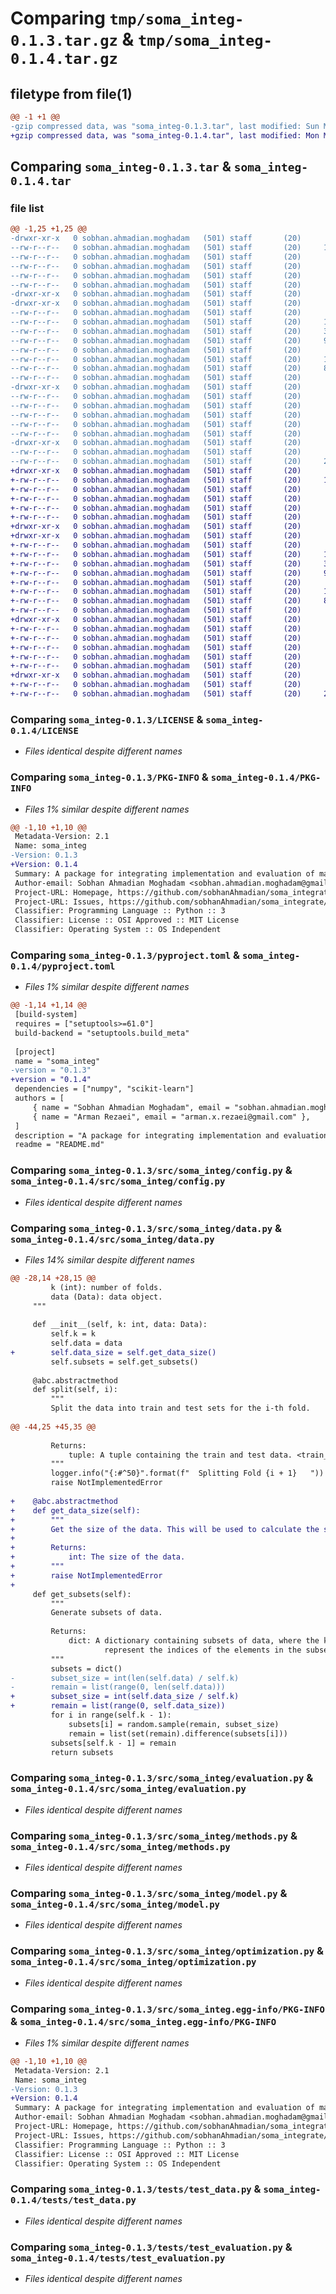 # Comparing `tmp/soma_integ-0.1.3.tar.gz` & `tmp/soma_integ-0.1.4.tar.gz`

## filetype from file(1)

```diff
@@ -1 +1 @@
-gzip compressed data, was "soma_integ-0.1.3.tar", last modified: Sun May 12 19:33:38 2024, max compression
+gzip compressed data, was "soma_integ-0.1.4.tar", last modified: Mon May 13 06:23:32 2024, max compression
```

## Comparing `soma_integ-0.1.3.tar` & `soma_integ-0.1.4.tar`

### file list

```diff
@@ -1,25 +1,25 @@
-drwxr-xr-x   0 sobhan.ahmadian.moghadam   (501) staff       (20)        0 2024-05-12 19:33:38.965422 soma_integ-0.1.3/
--rw-r--r--   0 sobhan.ahmadian.moghadam   (501) staff       (20)     1073 2024-04-15 11:21:18.000000 soma_integ-0.1.3/LICENSE
--rw-r--r--   0 sobhan.ahmadian.moghadam   (501) staff       (20)      750 2024-05-12 19:33:38.965175 soma_integ-0.1.3/PKG-INFO
--rw-r--r--   0 sobhan.ahmadian.moghadam   (501) staff       (20)        0 2024-04-15 11:15:15.000000 soma_integ-0.1.3/README.md
--rw-r--r--   0 sobhan.ahmadian.moghadam   (501) staff       (20)      838 2024-05-12 19:31:32.000000 soma_integ-0.1.3/pyproject.toml
--rw-r--r--   0 sobhan.ahmadian.moghadam   (501) staff       (20)       38 2024-05-12 19:33:38.965478 soma_integ-0.1.3/setup.cfg
-drwxr-xr-x   0 sobhan.ahmadian.moghadam   (501) staff       (20)        0 2024-05-12 19:33:38.960600 soma_integ-0.1.3/src/
-drwxr-xr-x   0 sobhan.ahmadian.moghadam   (501) staff       (20)        0 2024-05-12 19:33:38.963325 soma_integ-0.1.3/src/soma_integ/
--rw-r--r--   0 sobhan.ahmadian.moghadam   (501) staff       (20)      432 2024-05-12 19:26:59.000000 soma_integ-0.1.3/src/soma_integ/__init__.py
--rw-r--r--   0 sobhan.ahmadian.moghadam   (501) staff       (20)     1597 2024-05-12 08:37:42.000000 soma_integ-0.1.3/src/soma_integ/config.py
--rw-r--r--   0 sobhan.ahmadian.moghadam   (501) staff       (20)     3522 2024-05-12 18:36:38.000000 soma_integ-0.1.3/src/soma_integ/data.py
--rw-r--r--   0 sobhan.ahmadian.moghadam   (501) staff       (20)     9100 2024-05-12 19:22:09.000000 soma_integ-0.1.3/src/soma_integ/evaluation.py
--rw-r--r--   0 sobhan.ahmadian.moghadam   (501) staff       (20)      822 2024-05-12 08:37:42.000000 soma_integ-0.1.3/src/soma_integ/methods.py
--rw-r--r--   0 sobhan.ahmadian.moghadam   (501) staff       (20)     1632 2024-05-12 08:37:42.000000 soma_integ-0.1.3/src/soma_integ/model.py
--rw-r--r--   0 sobhan.ahmadian.moghadam   (501) staff       (20)     8072 2024-05-12 08:37:42.000000 soma_integ-0.1.3/src/soma_integ/optimization.py
--rw-r--r--   0 sobhan.ahmadian.moghadam   (501) staff       (20)      197 2024-03-04 18:10:58.000000 soma_integ-0.1.3/src/soma_integ/utils.py
-drwxr-xr-x   0 sobhan.ahmadian.moghadam   (501) staff       (20)        0 2024-05-12 19:33:38.964789 soma_integ-0.1.3/src/soma_integ.egg-info/
--rw-r--r--   0 sobhan.ahmadian.moghadam   (501) staff       (20)      750 2024-05-12 19:33:38.000000 soma_integ-0.1.3/src/soma_integ.egg-info/PKG-INFO
--rw-r--r--   0 sobhan.ahmadian.moghadam   (501) staff       (20)      474 2024-05-12 19:33:38.000000 soma_integ-0.1.3/src/soma_integ.egg-info/SOURCES.txt
--rw-r--r--   0 sobhan.ahmadian.moghadam   (501) staff       (20)        1 2024-05-12 19:33:38.000000 soma_integ-0.1.3/src/soma_integ.egg-info/dependency_links.txt
--rw-r--r--   0 sobhan.ahmadian.moghadam   (501) staff       (20)       31 2024-05-12 19:33:38.000000 soma_integ-0.1.3/src/soma_integ.egg-info/requires.txt
--rw-r--r--   0 sobhan.ahmadian.moghadam   (501) staff       (20)       11 2024-05-12 19:33:38.000000 soma_integ-0.1.3/src/soma_integ.egg-info/top_level.txt
-drwxr-xr-x   0 sobhan.ahmadian.moghadam   (501) staff       (20)        0 2024-05-12 19:33:38.964401 soma_integ-0.1.3/tests/
--rw-r--r--   0 sobhan.ahmadian.moghadam   (501) staff       (20)      550 2024-05-12 18:49:52.000000 soma_integ-0.1.3/tests/test_data.py
--rw-r--r--   0 sobhan.ahmadian.moghadam   (501) staff       (20)     2163 2024-05-12 19:30:36.000000 soma_integ-0.1.3/tests/test_evaluation.py
+drwxr-xr-x   0 sobhan.ahmadian.moghadam   (501) staff       (20)        0 2024-05-13 06:23:32.155311 soma_integ-0.1.4/
+-rw-r--r--   0 sobhan.ahmadian.moghadam   (501) staff       (20)     1073 2024-04-15 11:21:18.000000 soma_integ-0.1.4/LICENSE
+-rw-r--r--   0 sobhan.ahmadian.moghadam   (501) staff       (20)      750 2024-05-13 06:23:32.155096 soma_integ-0.1.4/PKG-INFO
+-rw-r--r--   0 sobhan.ahmadian.moghadam   (501) staff       (20)        0 2024-04-15 11:15:15.000000 soma_integ-0.1.4/README.md
+-rw-r--r--   0 sobhan.ahmadian.moghadam   (501) staff       (20)      838 2024-05-13 06:22:42.000000 soma_integ-0.1.4/pyproject.toml
+-rw-r--r--   0 sobhan.ahmadian.moghadam   (501) staff       (20)       38 2024-05-13 06:23:32.155358 soma_integ-0.1.4/setup.cfg
+drwxr-xr-x   0 sobhan.ahmadian.moghadam   (501) staff       (20)        0 2024-05-13 06:23:32.150684 soma_integ-0.1.4/src/
+drwxr-xr-x   0 sobhan.ahmadian.moghadam   (501) staff       (20)        0 2024-05-13 06:23:32.153405 soma_integ-0.1.4/src/soma_integ/
+-rw-r--r--   0 sobhan.ahmadian.moghadam   (501) staff       (20)      432 2024-05-12 19:26:59.000000 soma_integ-0.1.4/src/soma_integ/__init__.py
+-rw-r--r--   0 sobhan.ahmadian.moghadam   (501) staff       (20)     1597 2024-05-12 08:37:42.000000 soma_integ-0.1.4/src/soma_integ/config.py
+-rw-r--r--   0 sobhan.ahmadian.moghadam   (501) staff       (20)     3827 2024-05-13 06:21:12.000000 soma_integ-0.1.4/src/soma_integ/data.py
+-rw-r--r--   0 sobhan.ahmadian.moghadam   (501) staff       (20)     9100 2024-05-12 19:22:09.000000 soma_integ-0.1.4/src/soma_integ/evaluation.py
+-rw-r--r--   0 sobhan.ahmadian.moghadam   (501) staff       (20)      822 2024-05-12 08:37:42.000000 soma_integ-0.1.4/src/soma_integ/methods.py
+-rw-r--r--   0 sobhan.ahmadian.moghadam   (501) staff       (20)     1632 2024-05-12 08:37:42.000000 soma_integ-0.1.4/src/soma_integ/model.py
+-rw-r--r--   0 sobhan.ahmadian.moghadam   (501) staff       (20)     8072 2024-05-12 08:37:42.000000 soma_integ-0.1.4/src/soma_integ/optimization.py
+-rw-r--r--   0 sobhan.ahmadian.moghadam   (501) staff       (20)      197 2024-03-04 18:10:58.000000 soma_integ-0.1.4/src/soma_integ/utils.py
+drwxr-xr-x   0 sobhan.ahmadian.moghadam   (501) staff       (20)        0 2024-05-13 06:23:32.154789 soma_integ-0.1.4/src/soma_integ.egg-info/
+-rw-r--r--   0 sobhan.ahmadian.moghadam   (501) staff       (20)      750 2024-05-13 06:23:32.000000 soma_integ-0.1.4/src/soma_integ.egg-info/PKG-INFO
+-rw-r--r--   0 sobhan.ahmadian.moghadam   (501) staff       (20)      474 2024-05-13 06:23:32.000000 soma_integ-0.1.4/src/soma_integ.egg-info/SOURCES.txt
+-rw-r--r--   0 sobhan.ahmadian.moghadam   (501) staff       (20)        1 2024-05-13 06:23:32.000000 soma_integ-0.1.4/src/soma_integ.egg-info/dependency_links.txt
+-rw-r--r--   0 sobhan.ahmadian.moghadam   (501) staff       (20)       31 2024-05-13 06:23:32.000000 soma_integ-0.1.4/src/soma_integ.egg-info/requires.txt
+-rw-r--r--   0 sobhan.ahmadian.moghadam   (501) staff       (20)       11 2024-05-13 06:23:32.000000 soma_integ-0.1.4/src/soma_integ.egg-info/top_level.txt
+drwxr-xr-x   0 sobhan.ahmadian.moghadam   (501) staff       (20)        0 2024-05-13 06:23:32.154506 soma_integ-0.1.4/tests/
+-rw-r--r--   0 sobhan.ahmadian.moghadam   (501) staff       (20)      550 2024-05-12 18:49:52.000000 soma_integ-0.1.4/tests/test_data.py
+-rw-r--r--   0 sobhan.ahmadian.moghadam   (501) staff       (20)     2163 2024-05-12 19:30:36.000000 soma_integ-0.1.4/tests/test_evaluation.py
```

### Comparing `soma_integ-0.1.3/LICENSE` & `soma_integ-0.1.4/LICENSE`

 * *Files identical despite different names*

### Comparing `soma_integ-0.1.3/PKG-INFO` & `soma_integ-0.1.4/PKG-INFO`

 * *Files 1% similar despite different names*

```diff
@@ -1,10 +1,10 @@
 Metadata-Version: 2.1
 Name: soma_integ
-Version: 0.1.3
+Version: 0.1.4
 Summary: A package for integrating implementation and evaluation of machine learning platforms
 Author-email: Sobhan Ahmadian Moghadam <sobhan.ahmadian.moghadam@gmail.com>, Arman Rezaei <arman.x.rezaei@gmail.com>
 Project-URL: Homepage, https://github.com/sobhanAhmadian/soma_integrate
 Project-URL: Issues, https://github.com/sobhanAhmadian/soma_integrate/issues
 Classifier: Programming Language :: Python :: 3
 Classifier: License :: OSI Approved :: MIT License
 Classifier: Operating System :: OS Independent
```

### Comparing `soma_integ-0.1.3/pyproject.toml` & `soma_integ-0.1.4/pyproject.toml`

 * *Files 1% similar despite different names*

```diff
@@ -1,14 +1,14 @@
 [build-system]
 requires = ["setuptools>=61.0"]
 build-backend = "setuptools.build_meta"
 
 [project]
 name = "soma_integ"
-version = "0.1.3"
+version = "0.1.4"
 dependencies = ["numpy", "scikit-learn"]
 authors = [
     { name = "Sobhan Ahmadian Moghadam", email = "sobhan.ahmadian.moghadam@gmail.com" },
     { name = "Arman Rezaei", email = "arman.x.rezaei@gmail.com" },
 ]
 description = "A package for integrating implementation and evaluation of machine learning platforms"
 readme = "README.md"
```

### Comparing `soma_integ-0.1.3/src/soma_integ/config.py` & `soma_integ-0.1.4/src/soma_integ/config.py`

 * *Files identical despite different names*

### Comparing `soma_integ-0.1.3/src/soma_integ/data.py` & `soma_integ-0.1.4/src/soma_integ/data.py`

 * *Files 14% similar despite different names*

```diff
@@ -28,14 +28,15 @@
         k (int): number of folds.
         data (Data): data object.
     """
 
     def __init__(self, k: int, data: Data):
         self.k = k
         self.data = data
+        self.data_size = self.get_data_size()
         self.subsets = self.get_subsets()
 
     @abc.abstractmethod
     def split(self, i):
         """
         Split the data into train and test sets for the i-th fold.
 
@@ -44,25 +45,35 @@
 
         Returns:
             tuple: A tuple containing the train and test data. <train_data, test_data>
         """
         logger.info("{:#^50}".format(f"  Splitting Fold {i + 1}   "))
         raise NotImplementedError
 
+    @abc.abstractmethod
+    def get_data_size(self):
+        """
+        Get the size of the data. This will be used to calculate the size of the subsets.
+
+        Returns:
+            int: The size of the data.
+        """
+        raise NotImplementedError
+
     def get_subsets(self):
         """
         Generate subsets of data.
 
         Returns:
             dict: A dictionary containing subsets of data, where the keys represent the subset index and the values
                     represent the indices of the elements in the subset.
         """
         subsets = dict()
-        subset_size = int(len(self.data) / self.k)
-        remain = list(range(0, len(self.data)))
+        subset_size = int(self.data_size / self.k)
+        remain = list(range(0, self.data_size))
         for i in range(self.k - 1):
             subsets[i] = random.sample(remain, subset_size)
             remain = list(set(remain).difference(subsets[i]))
         subsets[self.k - 1] = remain
         return subsets
```

### Comparing `soma_integ-0.1.3/src/soma_integ/evaluation.py` & `soma_integ-0.1.4/src/soma_integ/evaluation.py`

 * *Files identical despite different names*

### Comparing `soma_integ-0.1.3/src/soma_integ/methods.py` & `soma_integ-0.1.4/src/soma_integ/methods.py`

 * *Files identical despite different names*

### Comparing `soma_integ-0.1.3/src/soma_integ/model.py` & `soma_integ-0.1.4/src/soma_integ/model.py`

 * *Files identical despite different names*

### Comparing `soma_integ-0.1.3/src/soma_integ/optimization.py` & `soma_integ-0.1.4/src/soma_integ/optimization.py`

 * *Files identical despite different names*

### Comparing `soma_integ-0.1.3/src/soma_integ.egg-info/PKG-INFO` & `soma_integ-0.1.4/src/soma_integ.egg-info/PKG-INFO`

 * *Files 1% similar despite different names*

```diff
@@ -1,10 +1,10 @@
 Metadata-Version: 2.1
 Name: soma_integ
-Version: 0.1.3
+Version: 0.1.4
 Summary: A package for integrating implementation and evaluation of machine learning platforms
 Author-email: Sobhan Ahmadian Moghadam <sobhan.ahmadian.moghadam@gmail.com>, Arman Rezaei <arman.x.rezaei@gmail.com>
 Project-URL: Homepage, https://github.com/sobhanAhmadian/soma_integrate
 Project-URL: Issues, https://github.com/sobhanAhmadian/soma_integrate/issues
 Classifier: Programming Language :: Python :: 3
 Classifier: License :: OSI Approved :: MIT License
 Classifier: Operating System :: OS Independent
```

### Comparing `soma_integ-0.1.3/tests/test_data.py` & `soma_integ-0.1.4/tests/test_data.py`

 * *Files identical despite different names*

### Comparing `soma_integ-0.1.3/tests/test_evaluation.py` & `soma_integ-0.1.4/tests/test_evaluation.py`

 * *Files identical despite different names*

